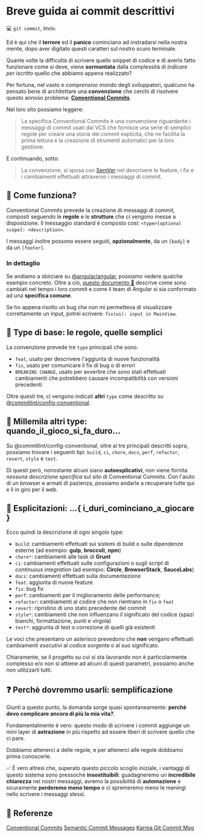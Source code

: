 # Breve guida ai commit descrittivi
💻 `git commit`, invio.

Ed è qui che il **terrore** ed il **panico** cominciano ad instradarsi nella nostra mente, dopo aver digitato questi caratteri sul nostro scuro terminale.

Quante volte la difficoltà di scrivere quello snippet di codice e di averlo fatto funzionare come si deve, viene **sormontata** dalla complessità di *indicare per iscritto* quello che abbiamo appena realizzato?

Per fortuna, nel vasto e *comprensivo* mondo degli sviluppatori, qualcuno ha pensato bene di architettare una **convenzione** che cerchi di risolvere questo annoso problema: [**Conventional Commits**](https://www.conventionalcommits.org/en/v1.0.0/).

Nel loro sito possiamo leggere: 

> La specifica Conventional Commits è una convenzione riguardante i
> messaggi di commit usati dai VCS che fornisce una serie di semplici
> regole per creare una storia dei commit esplicita, che ne facilita la
> prima lettura e la creazione di strumenti automatici per la loro
> gestione.

E continuando, sotto:

> La convenzione, si sposa con [SemVer](http://semver.org/) nel
> descrivere le feature, i fix e i cambiamenti effettuati attraverso i
> messaggi di commit.

## 🔧 Come funziona?

Conventional Commits prevede la creazione di messaggi di commit, composti seguendo le **regole** e le **strutture** che ci vengono messe a disposizione. Il messaggio standard è composto così: `<type>[optional scope]: <description>`. 

I messaggi inoltre possono essere seguiti, **opzionalmente**, da un `[body]` e da un `[footer]`.

### In dettaglio

Se andiamo a sbirciare su [@angular/angular](https://github.com/angular/angular/blob/master/.pullapprove.yml), possiamo vedere qualche esempio concreto. Oltre a ciò, [questo documento 📄](https://docs.google.com/document/d/1QrDFcIiPjSLDn3EL15IJygNPiHORgU1_OOAqWjiDU5Y/edit#) descrive come sono cambiati nel tempo i loro commit e come il team di Angular si sia conformato ad una **specifica comune**. 

Se ho appena risolto un bug che non mi permetteva di visualizzare correttamente un input, potrei scrivere: `fix(ui): input in MainView`.

## 📕 Type di base: le regole, quelle semplici

La convenzione prevede tre `type` principali che sono: 

 - `feat`, usato per descrivere l'aggiunta di nuove funzionalità
 - `fix`, usato per comunicare il fix di bug o di errori
 - `BREAKING CHANGE`, usato per avvertire che sono stati effettuati cambiamenti che potrebbero causare incompatibilità con versioni precedenti

Oltre questi tre, ci vengono indicati **altri** `type` come descritto su [@commitlint/config-conventional](https://github.com/conventional-changelog/commitlint/tree/master/%40commitlint/config-conventional).

## 📘 Millemila altri type: quando_il_gioco_si_fa_duro...
Su @commitlint/config-conventional, oltre ai tre principali descritti sopra, possiamo trovare i seguenti tipi: `build`, `ci`, `chore`, `docs`, `perf`, `refactor`, `revert`,  `style` e `test`.

Di questi però, nonostante alcuni siano **autoesplicativi**, non viene fornita *nessuna descrizione specifica* sul sito di Conventional Commits. Con l'aiuto di un browser e armati di pazienza, possiamo andarle a recuperare tutte qui e lì in giro per il web.

## 📖 Esplicitazioni: ...{ i_duri_cominciano_a_giocare }
Ecco quindi la descrizione di ogni singolo type:


-   `build`: cambiamenti effettuati sui sistemi di build o sulle dipendenze esterne (ad esempio: **gulp**, **broccoli**, **npm**)
- `chore*`: cambiamenti alle task di **Grunt**
-   `ci`: cambiamenti effettuati sulle configurazioni o sugli script di *continuous integration* (ad esempio: **Circle**, **BrowserStack**, **SauceLabs**)
- `docs`: cambiamenti effettuati sulla documentazione
- `feat`: aggiunta di nuove feature
- `fix`: bug fix
- `perf`: cambiamenti per il miglioramento delle performance;
- `refactor`: cambiamenti al codice che non rientrano in `fix` o `feat`
- `revert`: ripristino di uno stato precedente del commit
- `style*`: cambiamenti che non influenzano il significato del codice (spazi bianchi, formattazione, punti e virgola)
- `test*`: aggiunta di test o correzione di quelli già esistenti

Le voci che presentano un asterisco prevedono che **non** vengano effettuati cambiamenti *esecutivi* al codice sorgente o al suo significato.

Chiaramente, se il progetto su cui si sta lavorando non è particolarmente complesso e/o non si attiene ad alcuni di questi parametri, possiamo anche non utilizzarli tutti.

## ❓ Perchè dovremmo usarli: semplificazione
Giunti a questo punto, la domanda sorge quasi spontaneamente: **perchè devo complicare ancora di più la mia vita?**. 

Fondamentalmente è vero: questo modo di scrivere i commit aggiunge un mini layer di **astrazione** in più rispetto ad essere liberi di scrivere quello che ci pare.

Dobbiamo attenerci a delle regole, e per attenerci alle regole dobbiamo prima conoscerle.

✅ È vero altresì che, superato questo piccolo scoglio iniziale, i vantaggi di questo sistema sono pressochè **insostituibili**: guadagneremo un **incredibile chiarezza** nei nostri messaggi, avremo la possibilità di **automazione** e sicuramente **perderemo meno tempo** e ci spremeremo meno le meningi nello scrivere i messaggi stessi.

## 🔎 Referenze
[Conventional Commits](https://www.conventionalcommits.org/)
[Semantic Commit Messages](https://seesparkbox.com/foundry/semantic_commit_messages)
[Karma Git Commit Msg](http://karma-runner.github.io/1.0/dev/git-commit-msg.html)


